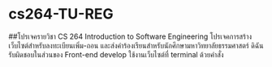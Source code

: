 # cs264-TU-REG
##โปรเจครายวิชา CS 264 Introduction to Software Engineering
โปรเจคการสร้างเว็บไซต์สำหรับลงทะเบียนเพิ่ม-ถอน และส่งคำร้องเรียนสำหรับนักศึกษามหาวิทยาลัยธรรมศาสตร์ 
ดิฉันรับผิดชอบในส่วนของ Front-end develop
ใช้งานเว็บไซต์ที่ terminal ด้วยคำสั่ง
```node run.js
